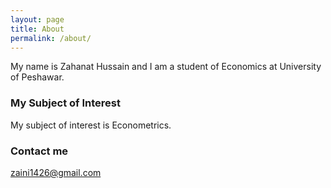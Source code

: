 ```yaml
---
layout: page
title: About
permalink: /about/
---
```


My name is Zahanat Hussain and I am a student of Economics at University of Peshawar.

### My Subject of Interest

My subject of interest is Econometrics.

### Contact me

[zaini1426@gmail.com](mailto:zaini1426@gmail.com)
